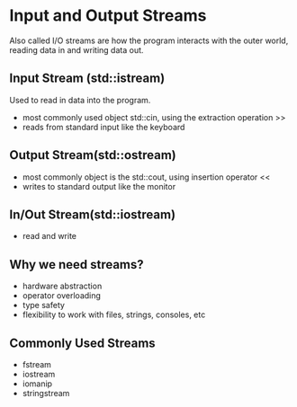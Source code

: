 # Input and Output Streams

Also called I/O streams are how the program interacts with the outer world, reading data in and writing data out.

## Input Stream (std::istream)

Used to read in data into the program.
- most commonly used object std::cin, using the extraction operation >>
- reads from standard input like the keyboard

## Output Stream(std::ostream)
- most commonly object is the std::cout, using insertion operator <<
- writes to standard output like the monitor

## In/Out Stream(std::iostream)
- read and write


## Why we need streams?
- hardware abstraction
- operator overloading
- type safety
- flexibility to work with files, strings, consoles, etc

## Commonly Used Streams
- fstream
- iostream
- iomanip
- stringstream
